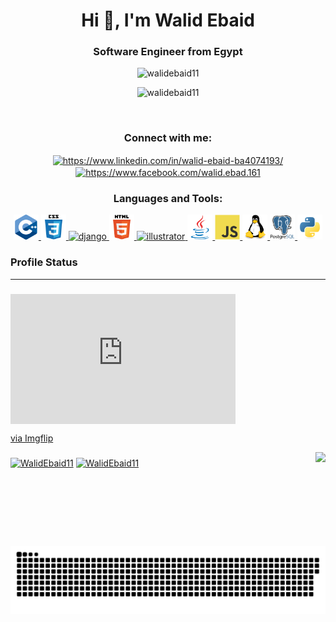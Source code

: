 <h1 align="center">Hi 👋, I'm Walid Ebaid</h1>
<h3 align="center">Software Engineer from Egypt</h3>

<p align="center"> <img src="https://komarev.com/ghpvc/?username=walidebaid11&label=Profile%20views&color=0e75b6&style=flat" alt="walidebaid11" /> </p>

<p align="center"> <img src="https://github-profile-trophy.vercel.app/?username=ryo-ma&row=2&column=3"username=ryo-ma&theme=monokai"username=walidebaid11&label=Profile%20views&color=0e75b6&style=flat" alt="walidebaid11" /> </p>

<p align="center"> <a href="https://twitter.com/" target="blank"><img src="https://img.shields.io/twitter/follow/?logo=twitter&style=for-the-badge" alt="" /></a> </p>

<h3 align="center">Connect with me:</h3>
<p align="center">
<a href="https://www.linkedin.com/in/walid-ebaid-ba4074193/" target="blank"><img align="center" src="https://raw.githubusercontent.com/rahuldkjain/github-profile-readme-generator/master/src/images/icons/Social/linked-in-alt.svg" alt="https://www.linkedin.com/in/walid-ebaid-ba4074193/" height="30" width="40" /></a>
<a href="https://www.facebook.com/walid.ebad.161/" target="blank"><img align="center" src="https://raw.githubusercontent.com/rahuldkjain/github-profile-readme-generator/master/src/images/icons/Social/facebook.svg" alt="https://www.facebook.com/walid.ebad.161" height="30" width="40" /></a>
</p>


<h3 align="center">Languages and Tools:</h3>
<p align="center"> <a href="https://www.w3schools.com/cpp/" target="_blank" rel="noreferrer"> <img src="https://raw.githubusercontent.com/devicons/devicon/master/icons/cplusplus/cplusplus-original.svg" alt="cplusplus" width="40" height="40"/> </a> <a href="https://www.w3schools.com/css/" target="_blank" rel="noreferrer"> <img src="https://raw.githubusercontent.com/devicons/devicon/master/icons/css3/css3-original-wordmark.svg" alt="css3" width="40" height="40"/> </a> <a href="https://www.djangoproject.com/" target="_blank" rel="noreferrer"> <img src="https://cdn.worldvectorlogo.com/logos/django.svg" alt="django" width="40" height="40"/> </a> <a href="https://www.w3.org/html/" target="_blank" rel="noreferrer"> <img src="https://raw.githubusercontent.com/devicons/devicon/master/icons/html5/html5-original-wordmark.svg" alt="html5" width="40" height="40"/> </a> <a href="https://www.adobe.com/in/products/illustrator.html" target="_blank" rel="noreferrer"> <img src="https://www.vectorlogo.zone/logos/adobe_illustrator/adobe_illustrator-icon.svg" alt="illustrator" width="40" height="40"/> </a> <a href="https://www.java.com" target="_blank" rel="noreferrer"> <img src="https://raw.githubusercontent.com/devicons/devicon/master/icons/java/java-original.svg" alt="java" width="40" height="40"/> </a> <a href="https://developer.mozilla.org/en-US/docs/Web/JavaScript" target="_blank" rel="noreferrer"> <img src="https://raw.githubusercontent.com/devicons/devicon/master/icons/javascript/javascript-original.svg" alt="javascript" width="40" height="40"/> </a> <a href="https://www.linux.org/" target="_blank" rel="noreferrer"> <img src="https://raw.githubusercontent.com/devicons/devicon/master/icons/linux/linux-original.svg" alt="linux" width="40" height="40"/> </a> <a href="https://www.postgresql.org" target="_blank" rel="noreferrer"> <img src="https://raw.githubusercontent.com/devicons/devicon/master/icons/postgresql/postgresql-original-wordmark.svg" alt="postgresql" width="40" height="40"/> </a> <a href="https://www.python.org" target="_blank" rel="noreferrer"> <img src="https://raw.githubusercontent.com/devicons/devicon/master/icons/python/python-original.svg" alt="python" width="40" height="40"/> </a> </p>


### Profile Status
---
###
<div style="width:360px;max-width:100%;"><div style="height:0;padding-bottom:57.78%;position:relative;"><iframe width="360" height="208" style="position:absolute;top:0;left:0;width:100%;height:100%;" frameBorder="0" src="https://imgflip.com/embed/9hol2j"></iframe></div><p><a href="https://imgflip.com/gif/9hol2j">via Imgflip</a></p></div>
<img align="right" height="150" src="https://imgflip.com/gif/9hol2j"  />

###
<a href="https://github.com/WalidEbaid11"><img src="https://github-readme-stats.vercel.app/api?username=WalidEbaid11&theme=github_dark&hide_border=true&show_icons=true&locale=en" alt="WalidEbaid11" /></a>
<a href="https://github.com/WalidEbaid11"><img src="https://github-readme-stats.vercel.app/api/top-langs?username=WalidEbaid11&theme=github_dark&hide_border=true&show_icons=true&locale=en&layout=compact" alt="WalidEbaid11" /></a>




###

<picture>
    <source media="(prefers-color-scheme: dark)" srcset="https://raw.githubusercontent.com/diegoborba25/diegoborba25/output/github-contribution-grid-snake-dark.svg" />
    <source media="(prefers-color-scheme: light)" srcset="https://raw.githubusercontent.com/diegoborba25/diegoborba25/output/github-contribution-grid-snake.svg" />
    <img alt="github-snake" src="https://raw.githubusercontent.com/diegoborba25/diegoborba25/output/github-contribution-grid-snake.svg"/>
</picture>

###
